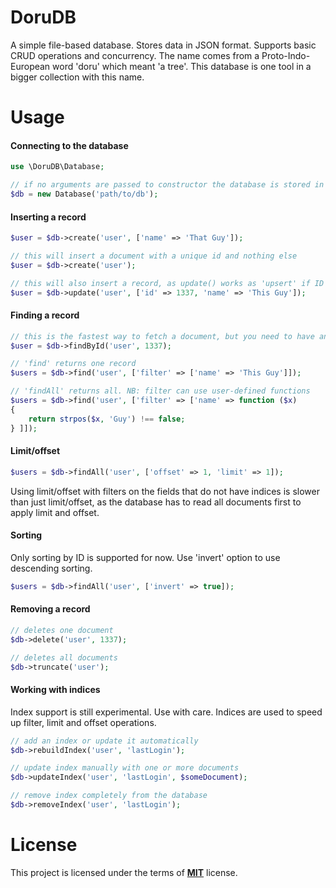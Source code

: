# DoruDB
A simple file-based database. Stores data in JSON format. Supports basic CRUD operations and concurrency.
The name comes from a Proto-Indo-European word 'doru' which meant 'a tree'. This database is one tool in a
bigger collection with this name.

# Usage
#### Connecting to the database
```php
use \DoruDB\Database;

// if no arguments are passed to constructor the database is stored in 'db' folder
$db = new Database('path/to/db');
```

#### Inserting a record
```php
$user = $db->create('user', ['name' => 'That Guy']);

// this will insert a document with a unique id and nothing else
$user = $db->create('user');

// this will also insert a record, as update() works as 'upsert' if ID is given
$user = $db->update('user', ['id' => 1337, 'name' => 'This Guy']);
```

#### Finding a record
```php
// this is the fastest way to fetch a document, but you need to have an ID
$user = $db->findById('user', 1337);

// 'find' returns one record
$users = $db->find('user', ['filter' => ['name' => 'This Guy']]);

// 'findAll' returns all. NB: filter can use user-defined functions
$users = $db->find('user', ['filter' => ['name' => function ($x)
{ 
    return strpos($x, 'Guy') !== false;
} ]]);
```

#### Limit/offset
```php
$users = $db->findAll('user', ['offset' => 1, 'limit' => 1]);
```

Using limit/offset with filters on the fields that do not have indices is slower than just limit/offset,
as the database has to read all documents first to apply limit and offset.


#### Sorting
Only sorting by ID is supported for now. Use 'invert' option to use descending sorting.

```php
$users = $db->findAll('user', ['invert' => true]);
```

#### Removing a record
```php
// deletes one document
$db->delete('user', 1337);

// deletes all documents
$db->truncate('user');
```

#### Working with indices
Index support is still experimental. Use with care. Indices are used to speed up filter, limit and offset operations.

```php
// add an index or update it automatically
$db->rebuildIndex('user', 'lastLogin');

// update index manually with one or more documents
$db->updateIndex('user', 'lastLogin', $someDocument);

// remove index completely from the database
$db->removeIndex('user', 'lastLogin');
```

# License
This project is licensed under the terms of [**MIT**](https://github.com/punarinta/doru-db/blob/master/LICENSE) license.
